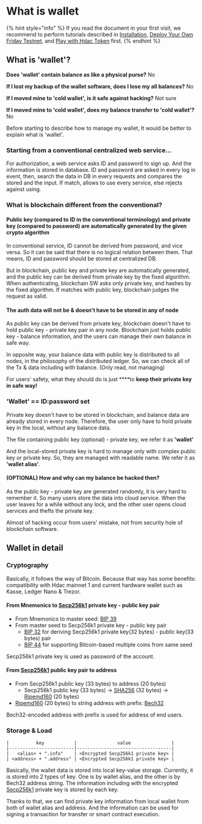 # What is wallet

{% hint style="info" %}
If you read the document in your first visit, we recommend to perform tutorials described in [Installation](../first-step/installation.md), [Deploy Your Own Friday Testnet](../first-step/deploy-your-own-friday-testnet.md), and [Play with Hdac Token](../first-step/play-with-hdac-token.md) first.
{% endhint %}

## What is 'wallet'?

**Does 'wallet' contain balance as like a physical purse?** No

**If I lost my backup of the wallet software, does I lose my all balances?** No

**If I moved mine to 'cold wallet', is it safe against hacking?** Not sure

**If I moved mine to 'cold wallet', does my balance transfer to 'cold wallet'?** No

Before starting to describe how to manage my wallet, It would be better to explain what is 'wallet'.

### Starting from a conventional centralized web service...

For authorization, a web service asks ID and password to sign up. And the information is stored in database. ID and password are asked in every log in event, then, search the data in DB in every requests and compares the stored and the input. If match, allows to use every service, else rejects against using.

### What is blockchain different from the conventional?

#### Public key \(compared to ID in the conventional terminology\) and private key \(compared to password\) are automatically generated by the given crypto algorithm

In conventional service, ID cannot be derived from password, and vice versa. So it can be said that there is no logical relation between them. That means, ID and password should be stored at centralized DB.

But in blockchain, public key and private key are automatically generated, and the public key can be derived from private key by the fixed algorithm. When authenticating, blockchain SW asks only private key, and hashes by the fixed algorithm. If matches with public key, blockchain judges the request as valid.

#### The auth data will not be & doesn't have to be stored in any of node

As public key can be derived from private key, blockchain doesn't have to hold public key - private key pair in any node. Blockchain just holds public key - balance information, and the users can manage their own balance in safe way.

In opposite way, your balance data with public key is distributed to all nodes, in the philosophy of the distributed ledger. So, we can check all of the Tx & data including with balance. \(Only read, not managing\)

For users' safety, what they should do is just ****to **keep their private key in safe way!**

### **'Wallet' == ID:password set**

Private key doesn't have to be stored in blockchain, and balance data are already stored in every node. Therefore, the user only have to hold private key in the local, without any balance data.

The file containing public key \(optional\) - private key, we refer it as **'wallet'**

And the local-stored private key is hard to manage only with complex public key or private key. So, they are managed with readable name. We refer it as **'wallet alias'**.

#### **\(OPTIONAL\) How and why can my balance be hacked then?**

As the public key - private key are generated randomly, it is very hard to remember it. So many users store the data into cloud service. When the user leaves for a while without any lock, and the other user opens cloud services and thefts the private key.

Almost of hacking occur from users' mistake, not from security hole of blockchain software.

## Wallet in detail

### Cryptography

Basically, it follows the way of Bitcoin. Because that way has some benefits: compatibility with Hdac mainnet 1 and current hardware wallet such as Kasse, Ledger Nano & Trezor.

#### From Mnemonics to [Secp256k1](https://en.bitcoin.it/wiki/Secp256k1) private key - public key pair

* From Mnemonics to master seed: [BIP 39](https://github.com/bitcoin/bips/blob/master/bip-0039.mediawiki)
* From master seed to Secp256k1 private key - public key pair
  * [BIP 32](https://github.com/bitcoin/bips/blob/master/bip-0032.mediawiki) for deriving Secp256k1 private key\(32 bytes\) - public key\(33 bytes\) pair
  * [BIP 44](https://github.com/bitcoin/bips/blob/master/bip-0044.mediawiki) for supporting Bitcoin-based multiple coins from same seed

Secp256k1 private key is used as password of the account.

#### From [Secp256k1](https://en.bitcoin.it/wiki/Secp256k1) public key pair to address

* From Secp256k1 public key \(33 bytes\) to address \(20 bytes\)
  * Secp256k1 public key \(33 bytes\) -&gt; [SHA256](https://en.wikipedia.org/wiki/SHA-2) \(32 bytes\) -&gt; [Ripemd160](https://en.wikipedia.org/wiki/RIPEMD) \(20 bytes\)
* [Ripemd160](https://en.wikipedia.org/wiki/RIPEMD) \(20 bytes\) to string address with prefix: [Bech32](https://wiki.trezor.io/Bech32)

Bech32-encoded address with prefix is used for address of end users.

### Storage & Load

```text
|          key           |               value               |
|------------------------|-----------------------------------|
|   <alias> + ".info"    | <Encrypted Secp256k1 private key> |
| <address> + ".address" | <Encrypted Secp256k1 private key> |
```

Basically, the wallet data is stored into local key-value storage. Currently, it is stored into 2 types of key. One is by wallet alias, and the other is by Bech32 address string. The information including with the encrypted [Secp256k1](https://en.bitcoin.it/wiki/Secp256k1) private key is stored by each key.

Thanks to that, we can find private key information from local wallet from both of wallet alias and address. And the information can be used for signing a transaction for transfer or smart contract execution.

